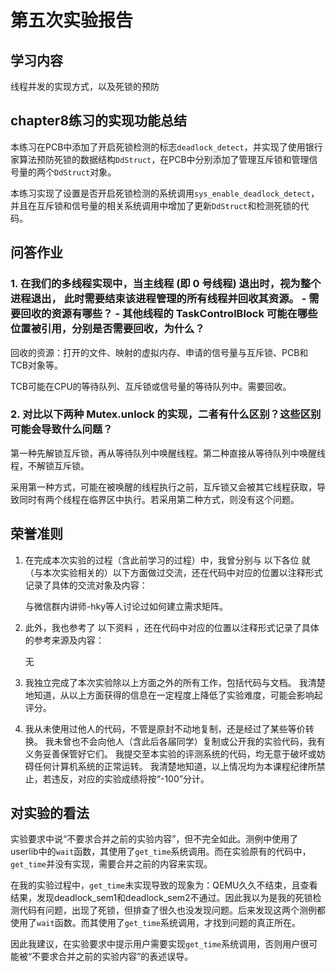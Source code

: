﻿# 第五次实验报告

## 学习内容

线程并发的实现方式，以及死锁的预防

## chapter8练习的实现功能总结

本练习在PCB中添加了开启死锁检测的标志`deadlock_detect`，并实现了使用银行家算法预防死锁的数据结构`DdStruct`，在PCB中分别添加了管理互斥锁和管理信号量的两个`DdStruct`对象。

本练习实现了设置是否开启死锁检测的系统调用`sys_enable_deadlock_detect`，并且在互斥锁和信号量的相关系统调用中增加了更新`DdStruct`和检测死锁的代码。

## 问答作业

### 1. 在我们的多线程实现中，当主线程 (即 0 号线程) 退出时，视为整个进程退出， 此时需要结束该进程管理的所有线程并回收其资源。 - 需要回收的资源有哪些？ - 其他线程的 TaskControlBlock 可能在哪些位置被引用，分别是否需要回收，为什么？

回收的资源：打开的文件、映射的虚拟内存、申请的信号量与互斥锁、PCB和TCB对象等。

TCB可能在CPU的等待队列、互斥锁或信号量的等待队列中。需要回收。

### 2. 对比以下两种 Mutex.unlock 的实现，二者有什么区别？这些区别可能会导致什么问题？

第一种先解锁互斥锁，再从等待队列中唤醒线程。第二种直接从等待队列中唤醒线程，不解锁互斥锁。

采用第一种方式，可能在被唤醒的线程执行之前，互斥锁又会被其它线程获取，导致同时有两个线程在临界区中执行。若采用第二种方式，则没有这个问题。

## 荣誉准则

1. 在完成本次实验的过程（含此前学习的过程）中，我曾分别与 以下各位 就（与本次实验相关的）以下方面做过交流，还在代码中对应的位置以注释形式记录了具体的交流对象及内容：

    与微信群内讲师-hky等人讨论过如何建立需求矩阵。

2. 此外，我也参考了 以下资料 ，还在代码中对应的位置以注释形式记录了具体的参考来源及内容：

    无

3. 我独立完成了本次实验除以上方面之外的所有工作，包括代码与文档。 我清楚地知道，从以上方面获得的信息在一定程度上降低了实验难度，可能会影响起评分。

4. 我从未使用过他人的代码，不管是原封不动地复制，还是经过了某些等价转换。 我未曾也不会向他人（含此后各届同学）复制或公开我的实验代码，我有义务妥善保管好它们。 我提交至本实验的评测系统的代码，均无意于破坏或妨碍任何计算机系统的正常运转。 我清楚地知道，以上情况均为本课程纪律所禁止，若违反，对应的实验成绩将按“-100”分计。

## 对实验的看法

实验要求中说“不要求合并之前的实验内容”，但不完全如此。测例中使用了userlib中的`wait`函数，其使用了`get_time`系统调用。而在实验原有的代码中，`get_time`并没有实现，需要合并之前的内容来实现。

在我的实验过程中，`get_time`未实现导致的现象为：QEMU久久不结束，且查看结果，发现deadlock_sem1和deadlock_sem2不通过。因此我以为是我的死锁检测代码有问题，出现了死锁，但排查了很久也没发现问题。后来发现这两个测例都使用了`wait`函数。而其使用了`get_time`系统调用，才找到问题的真正所在。

因此我建议，在实验要求中提示用户需要实现`get_time`系统调用，否则用户很可能被“不要求合并之前的实验内容”的表述误导。